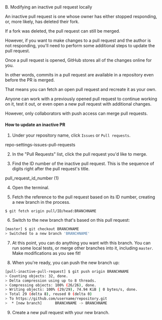 
B. Modifying an inactive pull request locally


An inactive pull request is one whose owner has either stopped responding, or, more likely, has deleted their fork.

 If a fork was deleted, the pull request can still be merged.

 However, if you want to make changes to a pull request and the author is not responding, you'll need to perform some additional steps to update the pull request.




Once a pull request is opened, GitHub stores all of the changes online for you.

In other words, commits in a pull request are available in a repository even before the PR is merged.

That means you can fetch an open pull request and recreate it as your own.




Anyone can work with a previously opened pull request to continue working on it, test it out, or even open a new pull request with additional changes.

However, only collaborators with push access can merge pull requests.




#### How to update an inactive PR

1. Under your repository name, click  `Issues` or  `Pull requests`.

repo-settings-issues-pull-requests

2. In the "Pull Requests" list, click the pull request you'd like to merge.

3. Find the ID number of the inactive pull request. This is the sequence of digits right after the pull request's title.

pull_request_id_number (1)

4. Open the terminal.

5. Fetch the reference to the pull request based on its ID number, creating a new branch in the process.

`$ git fetch origin pull/ID/head:BRANCHNAME`

6. Switch to the new branch that's based on this pull request:

```sh
[master] $ git checkout BRANCHNAME
> Switched to a new branch 'BRANCHNAME'
```

7. At this point, you can do anything you want with this branch. You can run some local tests, or merge other branches into it, including `master`. Make modifications as you see fit!

8. When you're ready, you can push the new branch up:

```sh
[pull-inactive-pull-request] $ git push origin BRANCHNAME
> Counting objects: 32, done.
> Delta compression using up to 8 threads.
> Compressing objects: 100% (26/26), done.
> Writing objects: 100% (29/29), 74.94 KiB | 0 bytes/s, done.
> Total 29 (delta 8), reused 0 (delta 0)
> To https://github.com/username/repository.git
>  * [new branch]      BRANCHNAME -> BRANCHNAME

```


9. Create a new pull request with your new branch.
